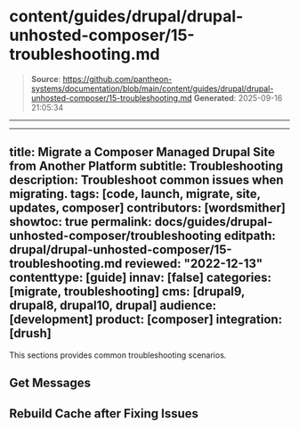 # content/guides/drupal/drupal-unhosted-composer/15-troubleshooting.md

> **Source**: https://github.com/pantheon-systems/documentation/blob/main/content/guides/drupal/drupal-unhosted-composer/15-troubleshooting.md
> **Generated**: 2025-09-16 21:05:34

---

---
title: Migrate a Composer Managed Drupal Site from Another Platform
subtitle: Troubleshooting
description:  Troubleshoot common issues when migrating.
tags: [code, launch, migrate, site, updates, composer]
contributors: [wordsmither]
showtoc: true
permalink: docs/guides/drupal-unhosted-composer/troubleshooting
editpath: drupal/drupal-unhosted-composer/15-troubleshooting.md
reviewed: "2022-12-13"
contenttype: [guide]
innav: [false]
categories: [migrate, troubleshooting]
cms: [drupal9, drupal8, drupal10, drupal]
audience: [development]
product: [composer]
integration: [drush]
---

This sections provides common troubleshooting scenarios.

## Get Messages

<Partial file="migrate/drupal-getmessage.md" />

## Rebuild Cache after Fixing Issues

<Partial file="migrate/drupal-rebuildcache.md" />

<Partial file="drupal/troubleshooting-drush.md" />

<Partial file="drupal/troubleshooting-general.md" />
